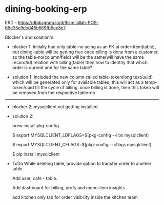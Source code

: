 # dining-booking-erp 

ERD - https://dbdiagram.io/d/Bismilallah-POS-65e35e9dcd45b569fb5ce8e7

Blocker's and solution's:
- blocker 1: Initially had only table-no acing as an FK at order-item(table), but dining-table will be getting free once billing is done from a customer, so the table-no(column/field) will be the same(will have the same record/id) relation with billing(table) then how to identity that which order is current one for the same table?

- solution 1: Included the new column called table-token(long text/uuid) which will be generated only for available tables, this will act as a temp- token/uuid till the cycle of billing. once billing is done, then this token will be removed from the respective table-no
*********************************************************************************************************************************************************************************
- blocker 2: mysqlclient not getting installed.

- solution 2:

  brew install pkg-config.

  $ export MYSQLCLIENT_LDFLAGS=$(pkg-config --libs mysqlclient)

  $ export MYSQLCLIENT_CFLAGS=$(pkg-config --cflags mysqlclient)

  $ pip install mysqlclient

- ToDo
  While deleting table, provide option to transfer order to another table.

  Add user, cafe - table.

  Add dashboard for billing, profy and menu-item insights

  add kitchen only tab for order visibility inside the kitchen team